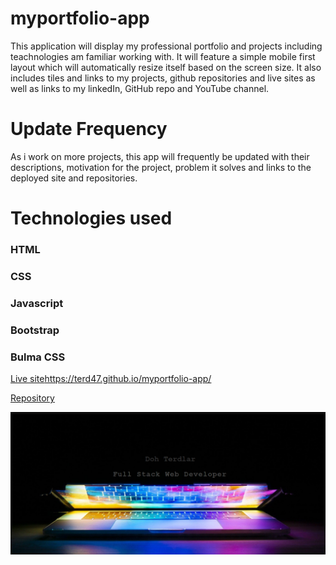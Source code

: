 # myportfolio-app
 This application will display my professional portfolio and projects including teachnologies am familiar working with. It will feature a simple mobile first layout which will automatically resize itself based on the screen size. It also includes tiles and links to my projects, github repositories and live sites as well as links to my linkedIn, GitHub repo and YouTube channel.

 # Update Frequency
 As i work on more projects, this app will frequently be updated with their descriptions, motivation for the project, problem it solves and links to the deployed site and repositories.

# Technologies used
### HTML
### CSS
### Javascript
### Bootstrap
### Bulma CSS


[Live site](ttps://terd47.github.io/myportfolio-app/)https://terd47.github.io/myportfolio-app/

[Repository](https://github.com/Terd47/myportfolio-app)

![portfolio main page image ](./assets/images/portfolio.png )
